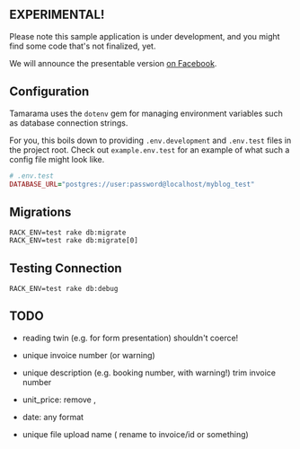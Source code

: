 ## EXPERIMENTAL!

Please note this sample application is under development, and you might find some code that's not finalized, yet.

We will announce the presentable version [on Facebook](http://fb.me/trailblazer.to).

## Configuration

Tamarama uses the `dotenv` gem for managing environment variables such as database connection strings.

For you, this boils down to providing `.env.development` and `.env.test` files in the project root. Check out `example.env.test` for an example of what such a config file might look like.

```ruby
# .env.test
DATABASE_URL="postgres://user:password@localhost/myblog_test"
```

## Migrations

```
RACK_ENV=test rake db:migrate
RACK_ENV=test rake db:migrate[0]
```

## Testing Connection

```
RACK_ENV=test rake db:debug
```


## TODO

* reading twin (e.g. for form presentation) shouldn't coerce!

* unique invoice number (or warning)
* unique description (e.g. booking number, with warning!)
  trim invoice number
* unit_price: remove ,
* date: any format
* unique file upload name ( rename to invoice/id or something)
